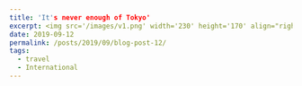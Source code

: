 ```yaml
---
title: 'It's never enough of Tokyo'
excerpt: <img src='/images/v1.png' width='230' height='170' align="right" hspace="20"> 
date: 2019-09-12
permalink: /posts/2019/09/blog-post-12/
tags:
  - travel
  - International
---
```

